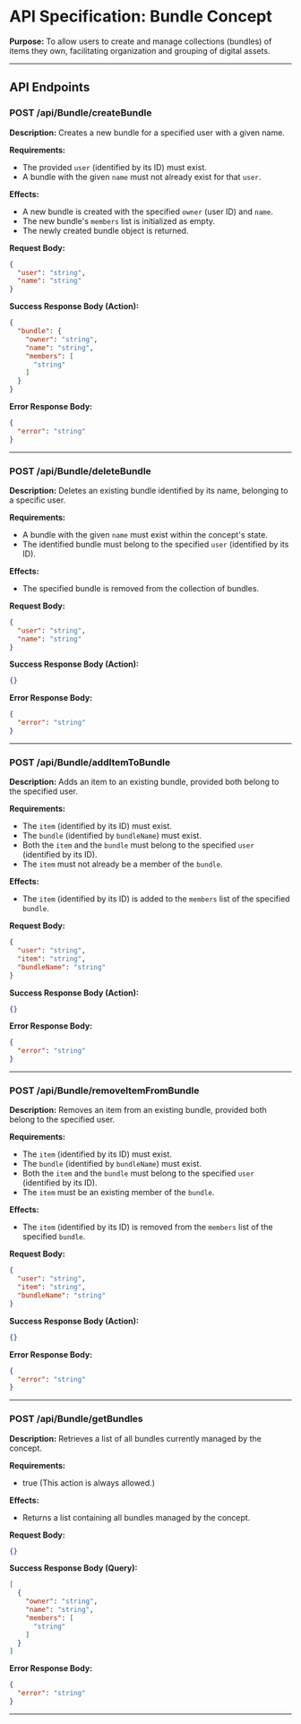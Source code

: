# API Specification: Bundle Concept

**Purpose:** To allow users to create and manage collections (bundles) of items they own, facilitating organization and grouping of digital assets.

---

## API Endpoints

### POST /api/Bundle/createBundle

**Description:** Creates a new bundle for a specified user with a given name.

**Requirements:**
- The provided `user` (identified by its ID) must exist.
- A bundle with the given `name` must not already exist for that `user`.

**Effects:**
- A new bundle is created with the specified `owner` (user ID) and `name`.
- The new bundle's `members` list is initialized as empty.
- The newly created bundle object is returned.

**Request Body:**
```json
{
  "user": "string",
  "name": "string"
}
```

**Success Response Body (Action):**
```json
{
  "bundle": {
    "owner": "string",
    "name": "string",
    "members": [
      "string"
    ]
  }
}
```

**Error Response Body:**
```json
{
  "error": "string"
}
```

---

### POST /api/Bundle/deleteBundle

**Description:** Deletes an existing bundle identified by its name, belonging to a specific user.

**Requirements:**
- A bundle with the given `name` must exist within the concept's state.
- The identified bundle must belong to the specified `user` (identified by its ID).

**Effects:**
- The specified bundle is removed from the collection of bundles.

**Request Body:**
```json
{
  "user": "string",
  "name": "string"
}
```

**Success Response Body (Action):**
```json
{}
```

**Error Response Body:**
```json
{
  "error": "string"
}
```

---

### POST /api/Bundle/addItemToBundle

**Description:** Adds an item to an existing bundle, provided both belong to the specified user.

**Requirements:**
- The `item` (identified by its ID) must exist.
- The `bundle` (identified by `bundleName`) must exist.
- Both the `item` and the `bundle` must belong to the specified `user` (identified by its ID).
- The `item` must not already be a member of the `bundle`.

**Effects:**
- The `item` (identified by its ID) is added to the `members` list of the specified `bundle`.

**Request Body:**
```json
{
  "user": "string",
  "item": "string",
  "bundleName": "string"
}
```

**Success Response Body (Action):**
```json
{}
```

**Error Response Body:**
```json
{
  "error": "string"
}
```

---

### POST /api/Bundle/removeItemFromBundle

**Description:** Removes an item from an existing bundle, provided both belong to the specified user.

**Requirements:**
- The `item` (identified by its ID) must exist.
- The `bundle` (identified by `bundleName`) must exist.
- Both the `item` and the `bundle` must belong to the specified `user` (identified by its ID).
- The `item` must be an existing member of the `bundle`.

**Effects:**
- The `item` (identified by its ID) is removed from the `members` list of the specified `bundle`.

**Request Body:**
```json
{
  "user": "string",
  "item": "string",
  "bundleName": "string"
}
```

**Success Response Body (Action):**
```json
{}
```

**Error Response Body:**
```json
{
  "error": "string"
}
```

---

### POST /api/Bundle/getBundles

**Description:** Retrieves a list of all bundles currently managed by the concept.

**Requirements:**
- true (This action is always allowed.)

**Effects:**
- Returns a list containing all bundles managed by the concept.

**Request Body:**
```json
{}
```

**Success Response Body (Query):**
```json
[
  {
    "owner": "string",
    "name": "string",
    "members": [
      "string"
    ]
  }
]
```

**Error Response Body:**
```json
{
  "error": "string"
}
```

---
